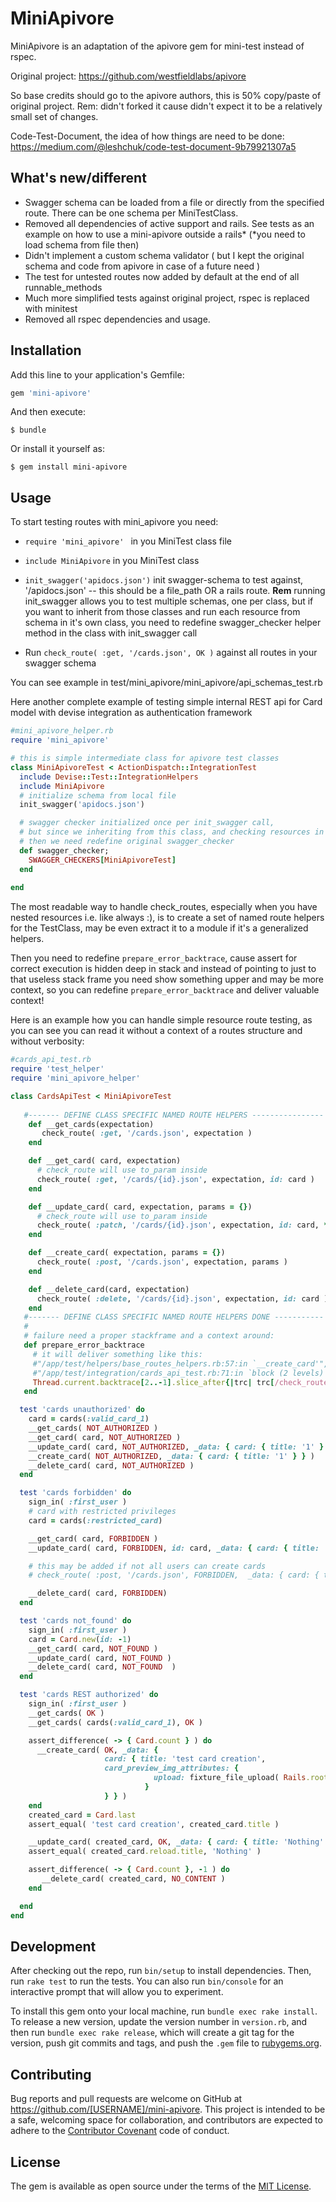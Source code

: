 # MiniApivore

MiniApivore is an adaptation of the apivore gem for mini-test instead of rspec. 

Original project: https://github.com/westfieldlabs/apivore

So base credits should go to the apivore authors, this is 50% copy/paste of original project. 
Rem: didn't forked it cause didn't expect it to be a relatively small set of changes.

Code-Test-Document, the idea of how things are need to be done: https://medium.com/@leshchuk/code-test-document-9b79921307a5

## What's new/different
* Swagger schema can be loaded from a file or directly from the specified route. There can be one schema per MiniTestClass. 
* Removed all dependencies of active support and rails. See tests as an example on how 
  to use a mini-apivore outside a rails* (*you need to load schema from file then)
* Didn't implement a custom schema validator ( but I kept the original schema and code from apivore in case of a future need )
* The test for untested routes now added by default at the end of all runnable_methods
* Much more simplified tests against original project, rspec is replaced with minitest
* Removed all rspec dependencies and usage.

## Installation

Add this line to your application's Gemfile:

```ruby
gem 'mini-apivore'
```

And then execute:

    $ bundle

Or install it yourself as:

    $ gem install mini-apivore

## Usage

To start testing routes with mini_apivore you need: 

* ```require 'mini_apivore' ``` in you MiniTest class file
* ```include MiniApivore``` in you MiniTest class 
* ```init_swagger('apidocs.json')``` init swagger-schema to test against,
    '/apidocs.json' -- this should be a file_path OR a rails route. 
**Rem** running init_swagger allows you to test multiple schemas, one per class, 
        but if you want to inherit from those classes and run each resource from schema in it's own class, 
        you need to redefine swagger_checker helper method in the class with init_swagger call
        
* Run ```check_route( :get, '/cards.json', OK )``` against all routes in your swagger schema

You can see example in test/mini_apivore/mini_apivore/api_schemas_test.rb

Here another complete example of testing simple internal REST api for Card model 
with devise integration as authentication framework

```ruby
#mini_apivore_helper.rb
require 'mini_apivore'

# this is simple intermediate class for apivore test classes
class MiniApivoreTest < ActionDispatch::IntegrationTest
  include Devise::Test::IntegrationHelpers
  include MiniApivore
  # initialize schema from local file
  init_swagger('apidocs.json')

  # swagger checker initialized once per init_swagger call, 
  # but since we inheriting from this class, and checking resources in dedicated classes
  # then we need redefine original swagger_checker
  def swagger_checker;
    SWAGGER_CHECKERS[MiniApivoreTest]
  end
  
end
```

The most readable way to handle check_routes, especially when you have nested resources i.e. like always :), 
is to create a set of named route helpers for the TestClass, may be even extract it to a module if it's a generalized helpers.

Then you need to redefine ```prepare_error_backtrace```, cause assert for correct execution is hidden deep in stack
 and instead of pointing to just to that useless stack frame you need show something upper and may be more context,
 so you can redefine ```prepare_error_backtrace``` and deliver valuable context!  

Here is an example how you can handle simple resource route testing, as you can see you can read it 
without a context of a routes structure and without verbosity:
 
```ruby
#cards_api_test.rb
require 'test_helper'
require 'mini_apivore_helper'

class CardsApiTest < MiniApivoreTest
  
   #------- DEFINE CLASS SPECIFIC NAMED ROUTE HELPERS ----------------
    def __get_cards(expectation)
       check_route( :get, '/cards.json', expectation )
    end 

    def __get_card( card, expectation)
      # check_route will use to_param inside
      check_route( :get, '/cards/{id}.json', expectation, id: card )
    end 

    def __update_card( card, expectation, params = {})
      # check_route will use to_param inside
      check_route( :patch, '/cards/{id}.json', expectation, id: card, **params)
    end 

    def __create_card( expectation, params = {})
      check_route( :post, '/cards.json', expectation, params )
    end

    def __delete_card(card, expectation)
      check_route( :delete, '/cards/{id}.json', expectation, id: card )
    end
   #------- DEFINE CLASS SPECIFIC NAMED ROUTE HELPERS DONE -----------
   # 
   # failure need a proper stackframe and a context around:
   def prepare_error_backtrace
     # it will deliver something like this: 
     #"/app/test/helpers/base_routes_helpers.rb:57:in `__create_card'",
     #"/app/test/integration/cards_api_test.rb:71:in `block (2 levels) in <class:CommentsApiTest>'",
     Thread.current.backtrace[2..-1].slice_after{|trc| trc[/check_route/] }.to_a.last[0..1]
   end

  test 'cards unauthorized' do
    card = cards(:valid_card_1)
    __get_cards( NOT_AUTHORIZED )
    __get_card( card, NOT_AUTHORIZED )
    __update_card( card, NOT_AUTHORIZED, _data: { card: { title: '1' } } )
    __create_card( NOT_AUTHORIZED, _data: { card: { title: '1' } } )
    __delete_card( card, NOT_AUTHORIZED )
  end

  test 'cards forbidden' do
    sign_in( :first_user )
    # card with restricted privileges 
    card = cards(:restricted_card)

    __get_card( card, FORBIDDEN )
    __update_card( card, FORBIDDEN, id: card, _data: { card: { title: '1' } } )

    # this may be added if not all users can create cards 
    # check_route( :post, '/cards.json', FORBIDDEN,  _data: { card: { title: '1' } } )

    __delete_card( card, FORBIDDEN)
  end

  test 'cards not_found' do
    sign_in( :first_user )
    card = Card.new(id: -1)
    __get_card( card, NOT_FOUND )
    __update_card( card, NOT_FOUND )
    __delete_card( card, NOT_FOUND  )
  end

  test 'cards REST authorized' do
    sign_in( :first_user )
    __get_cards( OK )
    __get_cards( cards(:valid_card_1), OK )

    assert_difference( -> { Card.count } ) do
      __create_card( OK, _data: {
                     card: { title: 'test card creation', 
                     card_preview_img_attributes: {
                                upload: fixture_file_upload( Rails.root.join('test', 'fixtures', 'files', 'test.png') ,'image/png')
                              }
                     } } )
    end
    created_card = Card.last
    assert_equal( 'test card creation', created_card.title )

    __update_card( created_card, OK, _data: { card: { title: 'Nothing' } } )
    assert_equal( created_card.reload.title, 'Nothing' )

    assert_difference( -> { Card.count }, -1 ) do
       __delete_card( created_card, NO_CONTENT )
    end

  end
end
```

## Development

After checking out the repo, run `bin/setup` to install dependencies. Then, run `rake test` to run the tests. You can also run `bin/console` for an interactive prompt that will allow you to experiment.

To install this gem onto your local machine, run `bundle exec rake install`. To release a new version, update the version number in `version.rb`, and then run `bundle exec rake release`, which will create a git tag for the version, push git commits and tags, and push the `.gem` file to [rubygems.org](https://rubygems.org).

## Contributing

Bug reports and pull requests are welcome on GitHub at https://github.com/[USERNAME]/mini-apivore. This project is intended to be a safe, welcoming space for collaboration, and contributors are expected to adhere to the [Contributor Covenant](http://contributor-covenant.org) code of conduct.

## License

The gem is available as open source under the terms of the [MIT License](http://opensource.org/licenses/MIT).
